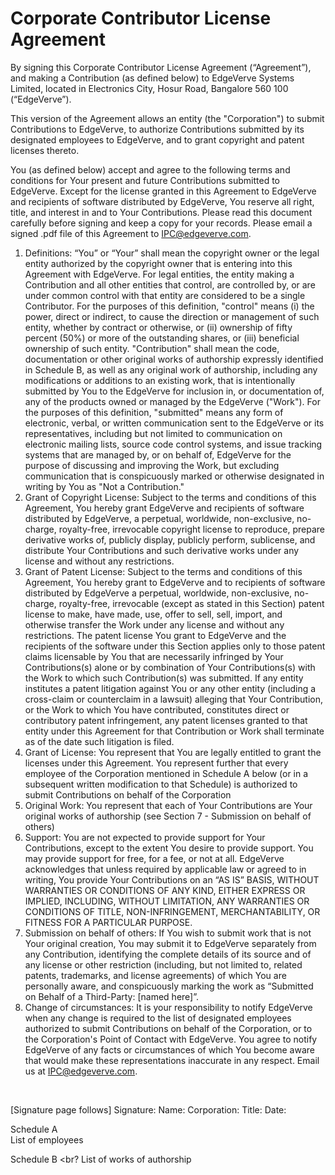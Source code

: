# Corporate Contributor License Agreement

By signing this Corporate Contributor License Agreement (“Agreement”), and making a Contribution (as defined below) to EdgeVerve Systems Limited, located in Electronics City, Hosur Road, Bangalore 560 100 (“EdgeVerve”). 

This version of the Agreement allows an entity (the "Corporation") to submit Contributions to EdgeVerve, to authorize Contributions submitted by its designated employees to EdgeVerve, and to grant copyright and patent licenses thereto.

You (as defined below) accept and agree to the following terms and conditions for Your present and future Contributions submitted to EdgeVerve. Except for the license granted in this Agreement to EdgeVerve and recipients of software distributed by EdgeVerve, You reserve all right, title, and interest in and to Your Contributions. Please read this document carefully before signing and keep a copy for your records. Please email a signed .pdf file of this Agreement to IPC@edgeverve.com. 
1.	Definitions:
“You” or “Your” shall mean the copyright owner or the legal entity authorized by the copyright owner that is entering into this Agreement with EdgeVerve. For legal entities, the entity making a Contribution and all other entities that control, are controlled by, or are under common control with that entity are considered to be a single Contributor. For the purposes of this definition, "control"      means (i) the power, direct or indirect, to cause the direction or management of such entity, whether by contract or otherwise, or (ii) ownership of fifty percent (50%) or more of the outstanding      shares, or (iii) beneficial ownership of such entity.
"Contribution" shall mean the code, documentation or other original works of authorship expressly identified in Schedule B, as well as any original work of authorship, including any modifications or additions to an existing work, that is intentionally submitted by You to the EdgeVerve for inclusion in, or documentation of, any of the products owned or managed by the EdgeVerve ("Work"). For the purposes of this definition, "submitted" means any form of electronic, verbal, or written communication sent to the EdgeVerve or its representatives, including but not limited to communication on electronic mailing lists, source code control systems, and issue tracking systems that are managed by, or on behalf of, EdgeVerve for the purpose of discussing and improving the Work, but excluding communication that is conspicuously marked or otherwise designated in writing by You as "Not a Contribution."
2.	Grant of Copyright License:
Subject to the terms and conditions of this Agreement, You hereby grant EdgeVerve and recipients of software distributed by EdgeVerve, a perpetual, worldwide, non-exclusive, no-charge, royalty-free, irrevocable copyright license to reproduce, prepare derivative works of, publicly display, publicly perform, sublicense, and distribute Your Contributions and such derivative works under any license and without any restrictions.
3.	Grant of Patent License: 
Subject to the terms and conditions of this Agreement, You hereby grant to EdgeVerve and to recipients of software distributed by EdgeVerve a perpetual, worldwide, non-exclusive, no-charge, royalty-free, irrevocable (except as stated in this Section) patent license to make, have made, use, offer to sell, sell, import, and otherwise transfer the Work under any license and without any restrictions. The patent license You grant to EdgeVerve and the recipients of the software under this Section applies only to those patent claims licensable by You that are necessarily infringed by Your Contributions(s) alone or by combination of Your Contributions(s) with the Work to which such Contribution(s) was submitted. If any entity institutes a patent litigation against You or any other entity (including a cross-claim or counterclaim in a lawsuit) alleging that Your Contribution, or the Work to which You have contributed, constitutes direct or contributory patent infringement, any patent licenses granted to that entity under this Agreement for that Contribution or Work shall terminate as of the date such litigation is filed.
4.	Grant of License: 
You represent that You are legally entitled to grant the licenses under this Agreement.
You represent further that every employee of the Corporation mentioned in Schedule A below (or in a subsequent written modification to that Schedule) is authorized to submit Contributions on behalf of the Corporation
5.	Original Work:
You represent that each of Your Contributions are Your original works of authorship (see Section 7 - Submission on behalf of others)
6.	Support:
You are not expected to provide support for Your Contributions, except to the extent You desire to provide support. You may provide support for free, for a fee, or not at all. EdgeVerve acknowledges that unless required by applicable law or agreed to in writing, You provide Your Contributions on an “AS IS” BASIS, WITHOUT WARRANTIES OR CONDITIONS OF ANY KIND, EITHER EXPRESS OR IMPLIED, INCLUDING, WITHOUT LIMITATION, ANY WARRANTIES OR CONDITIONS OF TITLE, NON-INFRINGEMENT, MERCHANTABILITY, OR FITNESS FOR A PARTICULAR PURPOSE.
7.	Submission on behalf of others:
If You wish to submit work that is not Your original creation, You may submit it to EdgeVerve separately from any Contribution, identifying the complete details of its source and of any license or other restriction (including, but not limited to, related patents, trademarks, and license agreements) of which You are personally aware, and conspicuously marking the work as “Submitted on Behalf of a Third-Party: [named here]”.
8.	Change of circumstances:
It is your responsibility to notify EdgeVerve when any change is required to the list of designated employees authorized to submit Contributions on behalf of the Corporation, or to the Corporation's Point of Contact with EdgeVerve. You agree to notify EdgeVerve of any facts or circumstances of which You become aware that would make these representations inaccurate in any respect. Email us at IPC@edgeverve.com.

<br>

[Signature page follows]
Signature:
Name:
Corporation:
Title:
Date:

   
 
Schedule A <br>
List of employees
 
Schedule B <br?
 List of works of authorship
